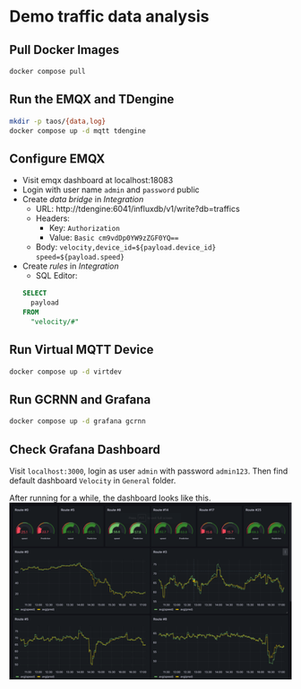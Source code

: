 # Demo traffic data analysis

## Pull Docker Images

```bash
docker compose pull
```

## Run the EMQX and TDengine

```bash
mkdir -p taos/{data,log}
docker compose up -d mqtt tdengine
```

## Configure EMQX

- Visit emqx dashboard at localhost:18083
- Login with user name `admin` and `password` public
- Create *data bridge* in *Integration*
  - URL: http://tdengine:6041/influxdb/v1/write?db=traffics
  - Headers:
    - Key: `Authorization`
    - Value: `Basic cm9vdDp0YW9zZGF0YQ==`
  - Body: `velocity,device_id=${payload.device_id} speed=${payload.speed}`
- Create *rules* in *Integration*
  - SQL Editor:
  ``` SQL
  SELECT
    payload
  FROM
    "velocity/#"
  ```

## Run Virtual MQTT Device

```bash
docker compose up -d virtdev
```

## Run GCRNN and Grafana

```bash
docker compose up -d grafana gcrnn
```

## Check Grafana Dashboard

Visit `localhost:3000`, login as user `admin` with password `admin123`. Then find default dashboard `Velocity` in `General` folder.

After running for a while, the dashboard looks like this.
![dashboard](dashboard.png)


